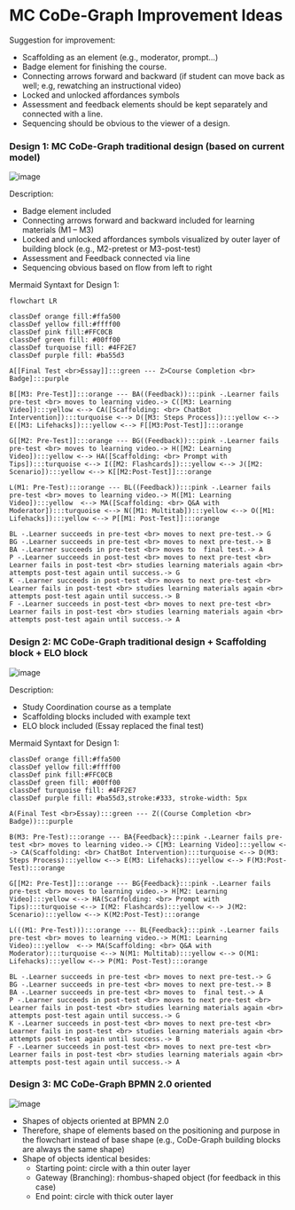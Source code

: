 # MC CoDe-Graph Improvement Ideas

Suggestion for improvement:
- Scaffolding as an element (e.g., moderator, prompt…)
- Badge element for finishing the course.
- Connecting arrows forward and backward (if student can move back as well; e.g, rewatching an instructional video)
- Locked and unlocked affordances symbols
- Assessment and feedback elements should be kept separately and connected with a line.
- Sequencing should be obvious to the viewer of a design.

### Design 1: MC CoDe-Graph traditional design (based on current model)
![image](https://github.com/johari3275/CoDeGraph/assets/111693027/38a51b60-36da-43a8-b0f7-029895553910)

Description:
- Badge element included
- Connecting arrows forward and backward included for learning materials (M1 – M3)
- Locked and unlocked affordances symbols visualized by outer layer of building block (e.g., M2-pretest or M3-post-test)
- Assessment and Feedback connected via line
- Sequencing obvious based on flow from left to right

Mermaid Syntaxt for Design 1:
```
flowchart LR

classDef orange fill:#ffa500
classDef yellow fill:#ffff00
classDef pink fill:#FFC0CB
classDef green fill: #00ff00
classDef turquoise fill: #4FF2E7
classDef purple fill: #ba55d3

A[[Final Test <br>Essay]]:::green --- Z>Course Completion <br> Badge]:::purple

B[[M3: Pre-Test]]:::orange --- BA((Feedback)):::pink -.Learner fails pre-test <br> moves to learning video.-> C([M3: Learning Video]):::yellow <--> CA([Scaffolding: <br> ChatBot Intervention]):::turquoise <--> D([M3: Steps Process]):::yellow <--> E([M3: Lifehacks]):::yellow <--> F[[M3:Post-Test]]:::orange

G[[M2: Pre-Test]]:::orange --- BG((Feedback)):::pink -.Learner fails pre-test <br> moves to learning video.-> H([M2: Learning Video]):::yellow <--> HA([Scaffolding: <br> Prompt with Tips]):::turquoise <--> I([M2: Flashcards]):::yellow <--> J([M2: Scenario]):::yellow <--> K[[M2:Post-Test]]:::orange

L(M1: Pre-Test):::orange --- BL((Feedback)):::pink -.Learner fails pre-test <br> moves to learning video.-> M([M1: Learning Video]):::yellow  <--> MA([Scaffolding: <br> Q&A with Moderator]):::turquoise <--> N([M1: Multitab]):::yellow <--> O([M1: Lifehacks]):::yellow <--> P[[M1: Post-Test]]:::orange

BL -.Learner succeeds in pre-test <br> moves to next pre-test.-> G
BG -.Learner succeeds in pre-test <br> moves to next pre-test.-> B
BA -.Learner succeeds in pre-test <br> moves to  final test.-> A
P -.Learner succeeds in post-test <br> moves to next pre-test <br> Learner fails in post-test <br> studies learning materials again <br> attempts post-test again until success.-> G
K -.Learner succeeds in post-test <br> moves to next pre-test <br> Learner fails in post-test <br> studies learning materials again <br> attempts post-test again until success.-> B
F -.Learner succeeds in post-test <br> moves to next pre-test <br> Learner fails in post-test <br> studies learning materials again <br> attempts post-test again until success.-> A

```

### Design 2: MC CoDe-Graph traditional design + Scaffolding block + ELO block
![image](https://github.com/johari3275/CoDeGraph/assets/111693027/07a46cff-f60c-4dcc-a5df-4691901e380a)

Description:
- Study Coordination course as a template
- Scaffolding blocks included with example text
- ELO block included (Essay replaced the final test)

Mermaid Syntaxt for Design 1:
```
classDef orange fill:#ffa500
classDef yellow fill:#ffff00
classDef pink fill:#FFC0CB
classDef green fill: #00ff00
classDef turquoise fill: #4FF2E7
classDef purple fill: #ba55d3,stroke:#333, stroke-width: 5px

A(Final Test <br>Essay):::green --- Z((Course Completion <br> Badge)):::purple

B(M3: Pre-Test):::orange --- BA{Feedback}:::pink -.Learner fails pre-test <br> moves to learning video.-> C[M3: Learning Video]:::yellow <--> CA(Scaffolding: <br> ChatBot Intervention):::turquoise <--> D(M3: Steps Process):::yellow <--> E(M3: Lifehacks):::yellow <--> F(M3:Post-Test):::orange

G[[M2: Pre-Test]]:::orange --- BG{Feedback}:::pink -.Learner fails pre-test <br> moves to learning video.-> H[M2: Learning Video]:::yellow <--> HA(Scaffolding: <br> Prompt with Tips):::turquoise <--> I(M2: Flashcards):::yellow <--> J(M2: Scenario):::yellow <--> K(M2:Post-Test):::orange

L(((M1: Pre-Test))):::orange --- BL{Feedback}:::pink -.Learner fails pre-test <br> moves to learning video.-> M(M1: Learning Video):::yellow  <--> MA(Scaffolding: <br> Q&A with Moderator):::turquoise <--> N(M1: Multitab):::yellow <--> O(M1: Lifehacks):::yellow <--> P(M1: Post-Test):::orange

BL -.Learner succeeds in pre-test <br> moves to next pre-test.-> G
BG -.Learner succeeds in pre-test <br> moves to next pre-test.-> B
BA -.Learner succeeds in pre-test <br> moves to  final test.-> A
P -.Learner succeeds in post-test <br> moves to next pre-test <br> Learner fails in post-test <br> studies learning materials again <br> attempts post-test again until success.-> G
K -.Learner succeeds in post-test <br> moves to next pre-test <br> Learner fails in post-test <br> studies learning materials again <br> attempts post-test again until success.-> B
F -.Learner succeeds in post-test <br> moves to next pre-test <br> Learner fails in post-test <br> studies learning materials again <br> attempts post-test again until success.-> A

```
### Design 3: MC CoDe-Graph BPMN 2.0 oriented
![image](https://github.com/johari3275/CoDeGraph/assets/111693027/62bc849d-0395-4c33-8734-0d57b9589200)

- Shapes of objects oriented at BPMN 2.0
- Therefore, shape of elements based on the positioning and purpose in the flowchart instead of base shape (e.g., CoDe-Graph building blocks are always the same shape)
- Shape of objects identical besides:
  - Starting point: circle with a thin outer layer
  - Gateway (Branching): rhombus-shaped object (for feedback in this case)
  - End point: circle with thick outer layer
